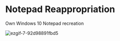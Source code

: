 # Notepad Reappropriation 
 Own Windows 10 Notepad recreation 


![ezgif-7-92d98891fbd5](https://user-images.githubusercontent.com/54507543/113157594-6a45f100-9211-11eb-8611-301f0a0d618e.gif)

